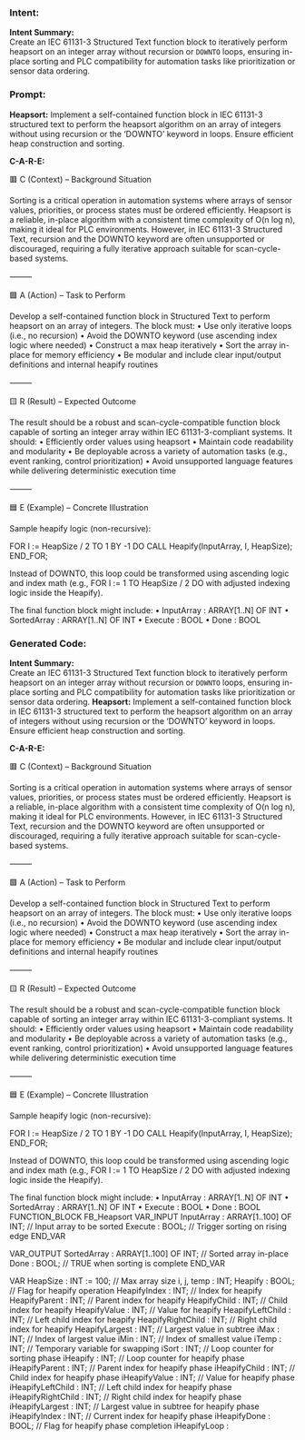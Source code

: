 ### Intent:
**Intent Summary:**  
Create an IEC 61131-3 Structured Text function block to iteratively perform heapsort on an integer array without recursion or `DOWNTO` loops, ensuring in-place sorting and PLC compatibility for automation tasks like prioritization or sensor data ordering.

### Prompt:
**Heapsort:**
Implement a self-contained function block in IEC 61131-3 structured text to perform the heapsort algorithm on an array of integers without using recursion or the ‘DOWNTO’ keyword in loops. Ensure efficient heap construction and sorting.


**C-A-R-E:**

🟥 C (Context) – Background Situation

Sorting is a critical operation in automation systems where arrays of sensor values, priorities, or process states must be ordered efficiently. Heapsort is a reliable, in-place algorithm with a consistent time complexity of O(n log n), making it ideal for PLC environments. However, in IEC 61131-3 Structured Text, recursion and the DOWNTO keyword are often unsupported or discouraged, requiring a fully iterative approach suitable for scan-cycle-based systems.

⸻

🟩 A (Action) – Task to Perform

Develop a self-contained function block in Structured Text to perform heapsort on an array of integers. The block must:
	•	Use only iterative loops (i.e., no recursion)
	•	Avoid the DOWNTO keyword (use ascending index logic where needed)
	•	Construct a max heap iteratively
	•	Sort the array in-place for memory efficiency
	•	Be modular and include clear input/output definitions and internal heapify routines

⸻

🟨 R (Result) – Expected Outcome

The result should be a robust and scan-cycle-compatible function block capable of sorting an integer array within IEC 61131-3-compliant systems. It should:
	•	Efficiently order values using heapsort
	•	Maintain code readability and modularity
	•	Be deployable across a variety of automation tasks (e.g., event ranking, control prioritization)
	•	Avoid unsupported language features while delivering deterministic execution time

⸻

🟦 E (Example) – Concrete Illustration

Sample heapify logic (non-recursive):

FOR I := HeapSize / 2 TO 1 BY -1 DO
   CALL Heapify(InputArray, I, HeapSize);
END_FOR;

Instead of DOWNTO, this loop could be transformed using ascending logic and index math (e.g., FOR I := 1 TO HeapSize / 2 DO with adjusted indexing logic inside the Heapify).

The final function block might include:
	•	InputArray : ARRAY[1..N] OF INT
	•	SortedArray : ARRAY[1..N] OF INT
	•	Execute : BOOL
	•	Done : BOOL

### Generated Code:
**Intent Summary:**  
Create an IEC 61131-3 Structured Text function block to iteratively perform heapsort on an integer array without recursion or `DOWNTO` loops, ensuring in-place sorting and PLC compatibility for automation tasks like prioritization or sensor data ordering.
**Heapsort:**
Implement a self-contained function block in IEC 61131-3 structured text to perform the heapsort algorithm on an array of integers without using recursion or the ‘DOWNTO’ keyword in loops. Ensure efficient heap construction and sorting.


**C-A-R-E:**

🟥 C (Context) – Background Situation

Sorting is a critical operation in automation systems where arrays of sensor values, priorities, or process states must be ordered efficiently. Heapsort is a reliable, in-place algorithm with a consistent time complexity of O(n log n), making it ideal for PLC environments. However, in IEC 61131-3 Structured Text, recursion and the DOWNTO keyword are often unsupported or discouraged, requiring a fully iterative approach suitable for scan-cycle-based systems.

⸻

🟩 A (Action) – Task to Perform

Develop a self-contained function block in Structured Text to perform heapsort on an array of integers. The block must:
	•	Use only iterative loops (i.e., no recursion)
	•	Avoid the DOWNTO keyword (use ascending index logic where needed)
	•	Construct a max heap iteratively
	•	Sort the array in-place for memory efficiency
	•	Be modular and include clear input/output definitions and internal heapify routines

⸻

🟨 R (Result) – Expected Outcome

The result should be a robust and scan-cycle-compatible function block capable of sorting an integer array within IEC 61131-3-compliant systems. It should:
	•	Efficiently order values using heapsort
	•	Maintain code readability and modularity
	•	Be deployable across a variety of automation tasks (e.g., event ranking, control prioritization)
	•	Avoid unsupported language features while delivering deterministic execution time

⸻

🟦 E (Example) – Concrete Illustration

Sample heapify logic (non-recursive):

FOR I := HeapSize / 2 TO 1 BY -1 DO
   CALL Heapify(InputArray, I, HeapSize);
END_FOR;

Instead of DOWNTO, this loop could be transformed using ascending logic and index math (e.g., FOR I := 1 TO HeapSize / 2 DO with adjusted indexing logic inside the Heapify).

The final function block might include:
	•	InputArray : ARRAY[1..N] OF INT
	•	SortedArray : ARRAY[1..N] OF INT
	•	Execute : BOOL
	•	Done : BOOL
FUNCTION_BLOCK FB_Heapsort
VAR_INPUT
    InputArray : ARRAY[1..100] OF INT; // Input array to be sorted
    Execute : BOOL;                    // Trigger sorting on rising edge
END_VAR

VAR_OUTPUT
    SortedArray : ARRAY[1..100] OF INT; // Sorted array in-place
    Done : BOOL;                       // TRUE when sorting is complete
END_VAR

VAR
    HeapSize : INT := 100;             // Max array size
    i, j, temp : INT;
    Heapify : BOOL;                    // Flag for heapify operation
    HeapifyIndex : INT;                // Index for heapify
    HeapifyParent : INT;               // Parent index for heapify
    HeapifyChild : INT;                // Child index for heapify
    HeapifyValue : INT;                // Value for heapify
    HeapifyLeftChild : INT;            // Left child index for heapify
    HeapifyRightChild : INT;           // Right child index for heapify
    HeapifyLargest : INT;              // Largest value in subtree
    iMax : INT;                        // Index of largest value
    iMin : INT;                        // Index of smallest value
    iTemp : INT;                       // Temporary variable for swapping
    iSort : INT;                       // Loop counter for sorting phase
    iHeapify : INT;                    // Loop counter for heapify phase
    iHeapifyParent : INT;              // Parent index for heapify phase
    iHeapifyChild : INT;               // Child index for heapify phase
    iHeapifyValue : INT;               // Value for heapify phase
    iHeapifyLeftChild : INT;           // Left child index for heapify phase
    iHeapifyRightChild : INT;          // Right child index for heapify phase
    iHeapifyLargest : INT;             // Largest value in subtree for heapify phase
    iHeapifyIndex : INT;               // Current index for heapify phase
    iHeapifyDone : BOOL;               // Flag for heapify phase completion
    iHeapifyLoop :
